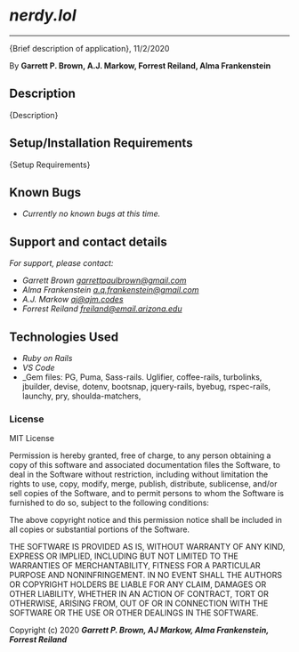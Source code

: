 # _nerdy.lol_

---

{Brief description of application}, 11/2/2020

By **Garrett P. Brown, A.J. Markow, Forrest Reiland, Alma Frankenstein**

## Description

{Description}

## Setup/Installation Requirements

{Setup Requirements}

## Known Bugs

- _Currently no known bugs at this time._

## Support and contact details

_For support, please contact:_

- _Garrett Brown <garrettpaulbrown@gmail.com>_
- _Alma Frankenstein <a.q.frankenstein@gmail.com>_
- _A.J. Markow <aj@ajm.codes>_
- _Forrest Reiland <freiland@email.arizona.edu>_

## Technologies Used

- _Ruby on Rails_
- _VS Code_
- \_Gem files: PG, Puma, Sass-rails. Uglifier, coffee-rails, turbolinks, jbuilder, devise, dotenv, bootsnap, jquery-rails, byebug, rspec-rails, launchy, pry, shoulda-matchers,

### License

MIT License

Permission is hereby granted, free of charge, to any person obtaining a copy
of this software and associated documentation files the Software, to deal
in the Software without restriction, including without limitation the rights
to use, copy, modify, merge, publish, distribute, sublicense, and/or sell
copies of the Software, and to permit persons to whom the Software is
furnished to do so, subject to the following conditions:

The above copyright notice and this permission notice shall be included in all
copies or substantial portions of the Software.

THE SOFTWARE IS PROVIDED AS IS, WITHOUT WARRANTY OF ANY KIND, EXPRESS OR
IMPLIED, INCLUDING BUT NOT LIMITED TO THE WARRANTIES OF MERCHANTABILITY,
FITNESS FOR A PARTICULAR PURPOSE AND NONINFRINGEMENT. IN NO EVENT SHALL THE
AUTHORS OR COPYRIGHT HOLDERS BE LIABLE FOR ANY CLAIM, DAMAGES OR OTHER
LIABILITY, WHETHER IN AN ACTION OF CONTRACT, TORT OR OTHERWISE, ARISING FROM,
OUT OF OR IN CONNECTION WITH THE SOFTWARE OR THE USE OR OTHER DEALINGS IN THE
SOFTWARE.

Copyright (c) 2020 **_Garrett P. Brown, AJ Markow, Alma Frankenstein, Forrest Reiland_**
